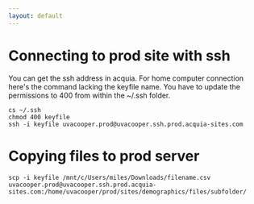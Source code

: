 ```yaml
---
layout: default
---
```


# Connecting to prod site with ssh

You can get the ssh address in acquia. For home computer connection here's the command lacking the keyfile name. You have to update the permissions to 400 from within the ~/.ssh folder.

```
cs ~/.ssh
chmod 400 keyfile
ssh -i keyfile uvacooper.prod@uvacooper.ssh.prod.acquia-sites.com
```

# Copying files to prod server

```
scp -i keyfile /mnt/c/Users/miles/Downloads/filename.csv uvacooper.prod@uvacooper.ssh.prod.acquia-sites.com:/home/uvacooper/prod/sites/demographics/files/subfolder/
```
